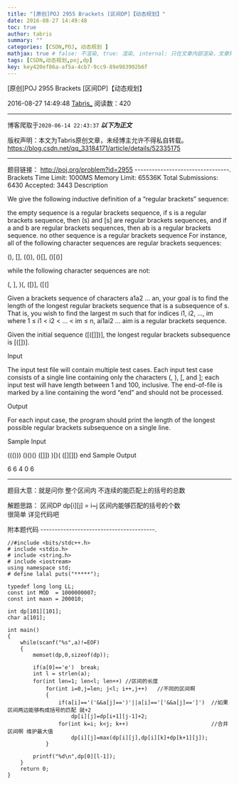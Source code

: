 ```yaml
---
title: "[原创]POJ 2955 Brackets [区间DP]【动态规划】"
date: 2016-08-27 14:49:48
toc: true
author: tabris
summary: ""
categories: [CSDN,POJ, 动态规划 ]
mathjax: true # false: 不渲染, true: 渲染, internal: 只在文章内部渲染，文章列表中不渲染
tags: [CSDN,动态规划,poj,dp]
key: key420ef86a-af5a-4cb7-9cc9-89e983902b6f
---
```


[原创]POJ 2955 Brackets [区间DP]【动态规划】

2016-08-27 14:49:48  [Tabris_](https://me.csdn.net/qq_33184171) 阅读数：420

---

博客爬取于`2020-06-14 22:43:37`
***以下为正文***

版权声明：本文为Tabris原创文章，未经博主允许不得私自转载。
https://blog.csdn.net/qq_33184171/article/details/52335175

<!-- more -->

---

题目链接： http://poj.org/problem?id=2955
---------------------------------.
Brackets
Time Limit: 1000MS		Memory Limit: 65536K
Total Submissions: 6430		Accepted: 3443
Description

We give the following inductive definition of a “regular brackets” sequence:

the empty sequence is a regular brackets sequence,
if s is a regular brackets sequence, then (s) and [s] are regular brackets sequences, and
if a and b are regular brackets sequences, then ab is a regular brackets sequence.
no other sequence is a regular brackets sequence
For instance, all of the following character sequences are regular brackets sequences:

(), [], (()), ()[], ()[()]

while the following character sequences are not:

(, ], )(, ([)], ([(]

Given a brackets sequence of characters a1a2 … an, your goal is to find the length of the longest regular brackets sequence that is a subsequence of s. That is, you wish to find the largest m such that for indices i1, i2, …, im where 1 ≤ i1 < i2 < … < im ≤ n, ai1ai2 … aim is a regular brackets sequence.

Given the initial sequence ([([]])], the longest regular brackets subsequence is [([])].

Input

The input test file will contain multiple test cases. Each input test case consists of a single line containing only the characters (, ), [, and ]; each input test will have length between 1 and 100, inclusive. The end-of-file is marked by a line containing the word “end” and should not be processed.

Output

For each input case, the program should print the length of the longest possible regular brackets subsequence on a single line.

Sample Input

((()))
()()()
([]])
)[)(
([][][)
end
Sample Output

6
6
4
0
6

------------------------------------------------

题目大意：就是问你 整个区间内 不连续的能匹配上的括号的总数

解题思路：
区间DP
dp[i][j] = i~j 区间内能够匹配的括号的个数  
很简单 详见代码吧

附本题代码
----------------------------------------.
```
//#include <bits/stdc++.h>
# include <stdio.h>
# include <string.h>
# include <iostream>
using namespace std;
# define lalal puts("*****");

typedef long long LL;
const int MOD  = 1000000007;
const int maxn = 200010;

int dp[101][101];
char a[101];

int main()
{
    while(scanf("%s",a)!=EOF)
    {
        memset(dp,0,sizeof(dp));

        if(a[0]=='e')  break;
        int l = strlen(a);
        for(int len=1; len<l; len++) //区间的长度
            for(int i=0,j=len; j<l; i++,j++)   //不同的区间啊
            {
                if(a[i]=='('&&a[j]==')'||a[i]=='['&&a[j]==']')  //如果区间两边能够构成括号的匹配 就+2
                    dp[i][j]=dp[i+1][j-1]+2;
                for(int k=i; k<j; k++)                          //合并区间啊 维护最大值
                    dp[i][j]=max(dp[i][j],dp[i][k]+dp[k+1][j]);
            }

        printf("%d\n",dp[0][l-1]);
    }
    return 0;
}

```
